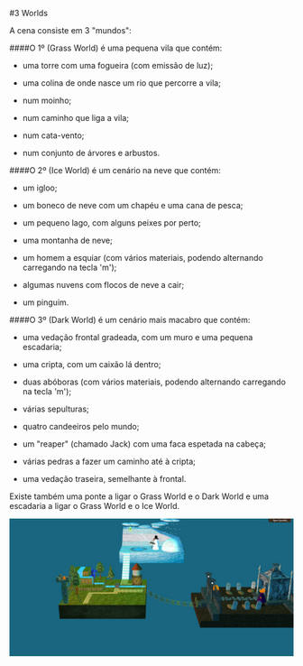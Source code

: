 #3 Worlds


A cena consiste em 3 "mundos":

####O 1º (Grass World) é uma pequena vila que contém:

- uma torre com uma fogueira (com emissão de luz);

- uma colina de onde nasce um rio que percorre a vila;

- num moinho;

- num caminho que liga a vila;

- num cata-vento;

- num conjunto de árvores e arbustos.

####O 2º (Ice World) é um cenário na neve que contém:

- um igloo;

- um boneco de neve com um chapéu e uma cana de pesca;

- um pequeno lago, com alguns peixes por perto;

- uma montanha de neve;

- um homem a esquiar (com vários materiais, podendo alternando carregando na tecla 'm');

- algumas nuvens com flocos de neve a cair;

- um pinguim.

####O 3º (Dark World) é um cenário mais macabro que contém:

- uma vedação frontal gradeada, com um muro e uma pequena escadaria;

- uma cripta, com um caixão lá dentro;

- duas abóboras (com vários materiais, podendo alternando carregando na tecla 'm');

- várias sepulturas;

- quatro candeeiros pelo mundo;

- um "reaper" (chamado Jack) com uma faca espetada na cabeça;

- várias pedras a fazer um caminho até à cripta;

- uma vedação traseira, semelhante à frontal.



Existe também uma ponte a ligar o Grass World e o Dark World e uma escadaria a ligar o Grass World e o Ice World.

![Vista geral dos 3 mundos](img1.jpg)
